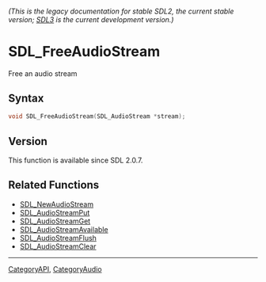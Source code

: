###### (This is the legacy documentation for stable SDL2, the current stable version; [SDL3](https://wiki.libsdl.org/SDL3/) is the current development version.)
# SDL_FreeAudioStream

Free an audio stream 

## Syntax

```c
void SDL_FreeAudioStream(SDL_AudioStream *stream);

```

## Version

This function is available since SDL 2.0.7.

## Related Functions

* [SDL_NewAudioStream](SDL_NewAudioStream)
* [SDL_AudioStreamPut](SDL_AudioStreamPut)
* [SDL_AudioStreamGet](SDL_AudioStreamGet)
* [SDL_AudioStreamAvailable](SDL_AudioStreamAvailable)
* [SDL_AudioStreamFlush](SDL_AudioStreamFlush)
* [SDL_AudioStreamClear](SDL_AudioStreamClear)

----
[CategoryAPI](CategoryAPI), [CategoryAudio](CategoryAudio)

